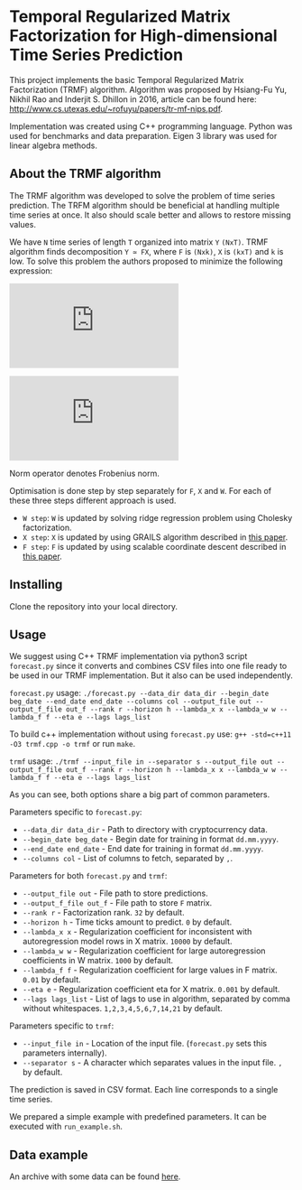 # Temporal Regularized Matrix Factorization for High-dimensional Time Series Prediction

This project implements the basic Temporal Regularized Matrix Factorization (TRMF) algorithm. Algorithm was proposed by Hsiang-Fu Yu, Nikhil Rao and Inderjit S. Dhillon in 2016, article can be found here: http://www.cs.utexas.edu/~rofuyu/papers/tr-mf-nips.pdf.

Implementation was created using C++ programming language. Python was used for benchmarks and data preparation. Eigen 3 library was used for linear algebra methods. 

## About the TRMF algorithm

The TRMF algorithm was developed to solve the problem of time series prediction. The TRFM algorithm should be beneficial at handling multiple time series at once. It also should scale better and allows to restore missing values.

We have `N` time series of length `T` organized into matrix `Y` `(NxT)`. TRMF algorithm finds decomposition `Y ≃ FX`, where `F` is `(Nxk)`, `X` is `(kxT)` and `k` is low. To solve this problem the authors proposed to minimize the following expression:

![equation](https://latex.codecogs.com/gif.latex?%5Cleft%20%5C%7C%20P_%5COmega%28Y-FX%29%20%5Cright%20%5C%7C%5E%7B2%7D%20&plus;%20%5Clambda%20_f%5Cleft%20%5C%7C%20F%20%5Cright%20%5C%7C%20&plus;%20%5Clambda%20_w%5Cleft%20%5C%7C%20W%20%5Cright%20%5C%7C&plus;%5Clambda%20_x%20%5Csum_%7Br%3D1%7D%5E%7Bk%7DT_%7BAR%7D%28X_k%29%5Crightarrow%20%5Cmathit%7Bmin%7D_%7BF%2CX%2CW%7D)

![equation](https://latex.codecogs.com/gif.latex?T_%7BAR%7D%28X_k%29%3D%5Cfrac%7B1%7D%7B2%7D%5Csum_%7Bt%3DL&plus;1%7D%5E%7BT%7D%28x_t-%5Csum_%7Bl%5Cin%20LS%7Dw_l%5Ekx_%7Bt-l%7D%29&plus;%5Ceta%20%5Cleft%20%5C%7C%20x%20%5Cright%20%5C%7C%5E2)

Norm operator denotes Frobenius norm.

Optimisation is done step by step separately for `F`, `X` and `W`. For each of these three steps different approach is used.

- `W step`: `W` is updated by solving ridge regression problem using Cholesky factorization.
- `X step`: `X` is updated by using GRAILS algorithm described in [this paper](http://papers.nips.cc/paper/5938-collaborative-filtering-with-graph-information-consistency-and-scalable-methods.pdf).
- `F step`: `F` is updated by using scalable coordinate descent described in [this paper](http://www.cs.utexas.edu/~cjhsieh/icdm-pmf.pdf).

## Installing

Clone the repository into your local directory. 

## Usage

We suggest using C++ TRMF implementation via python3 script `forecast.py` since it converts and combines CSV files into one file ready to be used in our TRMF implementation. But it also can be used independently.

`forecast.py` usage: `./forecast.py --data_dir data_dir --begin_date beg_date --end_date end_date --columns col --output_file out --output_f_file out_f --rank r --horizon h --lambda_x x --lambda_w w --lambda_f f --eta e --lags lags_list`

To build c++ implementation without using `forecast.py` use: `g++ -std=c++11 -O3 trmf.cpp -o trmf` or run `make`.

`trmf` usage: `./trmf --input_file in --separator s --output_file out --output_f_file out_f --rank r --horizon h --lambda_x x --lambda_w w --lambda_f f --eta e --lags lags_list`

As you can see, both options share a big part of common parameters.

Parameters specific to `forecast.py`:

- `--data_dir data_dir` - Path to directory with cryptocurrency data.
- `--begin_date beg_date` - Begin date for training in format `dd.mm.yyyy`.
- `--end_date end_date` - End date for training in format `dd.mm.yyyy`.
- `--columns col` - List of columns to fetch, separated by `,`.

Parameters for both `forecast.py` and `trmf`:

- `--output_file out` - File path to store predictions.
- `--output_f_file out_f` - File path to store `F` matrix.
- `--rank r` - Factorization rank. `32` by default.
- `--horizon h` - Time ticks amount to predict. `0` by default.
- `--lambda_x x` - Regularization coefficient for inconsistent with autoregression model rows in X matrix. `10000` by default.
- `--lambda_w w` - Regularization coefficient for large autoregression coefficients in W matrix. `1000` by default.
- `--lambda_f f` - Regularization coefficient for large values in F matrix. `0.01` by default.
- `--eta e` - Regularization coefficient eta for X matrix. `0.001` by default.
- `--lags lags_list` - List of lags to use in algorithm, separated by comma without whitespaces. `1,2,3,4,5,6,7,14,21` by default.

Parameters specific to `trmf`:

- `--input_file in` - Location of the input file. (`forecast.py` sets this parameters internally).
- `--separator s` - A character which separates values in the input file. `,` by default.

The prediction is saved in CSV format. Each line corresponds to a single time series.

We prepared a simple example with predefined parameters. It can be executed with `run_example.sh`.

## Data example

An archive with some data can be found [here](https://www.dropbox.com/s/981b9ervs8wve6d/history.tar.gz?dl=0.).
